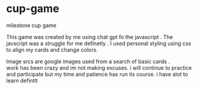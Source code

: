 # cup-game
milestone cup game



This game was created by me using chat gpt fo the javascript .
The javscript was a struggle for me definetly . I used personal styling using css to align my cards and change colors.

Image srcs are google images used from a search of basic cards .\
work has been crazy and im not making excuses. i will continue to practice and participate but my time and patience has run its course. i have alot to learn defintlt

